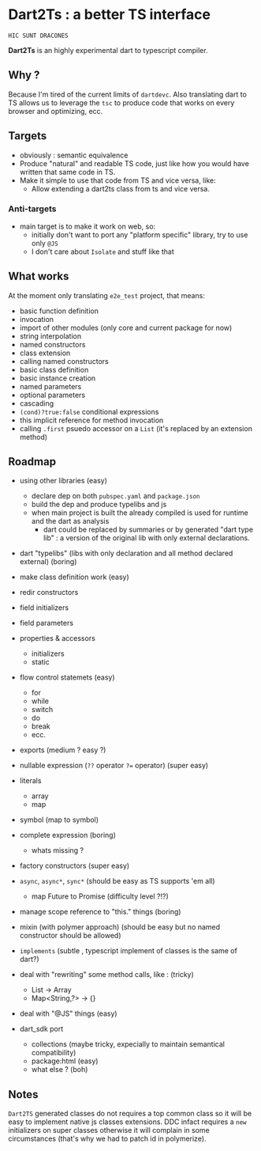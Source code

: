 # Dart2Ts : a better TS interface

``HIC SUNT DRACONES``

**Dart2Ts** is an highly experimental dart to typescript compiler.

## Why ?

Because I'm tired of the current limits of `dartdevc`. Also translating dart to TS allows 
us to leverage the `tsc` to produce code that works on every browser and optimizing, ecc.

## Targets

 - obviously : semantic equivalence 
 - Produce "natural" and readable TS code, just like how you would have written that same code in TS.
 - Make it simple to use that code from TS and vice versa, like:
   - Allow extending a dart2ts class from ts and vice versa.
 
### Anti-targets
 
  - main target is to make it work on web, so:
    - initially don't want to port any "platform specific" library, try to use only `@JS`
    - I don't care about `Isolate` and stuff like that
 
## What works

At the moment only translating `e2e_test` project, that means:
 - basic function definition
 - invocation
 - import of other modules (only core and current package for now)
 - string interpolation
 - named constructors
 - class extension
 - calling named constructors
 - basic class definition 
 - basic instance creation
 - named parameters
 - optional parameters
 - cascading
 - `(cond)?true:false` conditional expressions
 - this implicit reference for method invocation
 - calling `.first` psuedo accessor on a `List` (it's replaced by an extension method)
 
## Roadmap

 - using other libraries (easy)
   - declare dep on both `pubspec.yaml` and `package.json`
   - build the dep and produce typelibs and js 
   - when main project is built the already compiled is used for runtime and the dart as analysis
     - dart could be replaced by summaries or by generated "dart type lib" : a version of the original lib with only external declarations.
 - dart "typelibs" (libs with only declaration and all method declared external) (boring)
 - make class definition work (easy)
  - redir constructors
  - field initializers 
  - field parameters
  - properties & accessors
    - initializers
    - static
  
 - flow control statemets (easy)
   - for
   - while
   - switch
   - do
   - break
   - ecc.
 - exports (medium ? easy ?)
 - nullable expression (`??` operator `?=` operator) (super easy)
 - literals
   - array
   - map
 - symbol (map to symbol)
 - complete expression (boring)
    - whats missing ?
 - factory constructors (super easy)
 - `async`, `async*`, `sync*` (should be easy as TS supports 'em all)
   - map Future to Promise (difficulty level ?!?)
 - manage scope reference to "this." things (boring)
 - mixin (with polymer approach) (should be easy but no named constructor should be allowed)
 - `implements` (subtle , typescript implement of classes is the same of dart?)
 - deal with "rewriting" some method calls, like : (tricky) 
   - List -> Array
   - Map<String,?> -> {}
 - deal with "@JS" things (easy)
 
 - dart_sdk port
    - collections (maybe tricky, expecially to maintain semantical compatibility)
    - package:html (easy)
    - what else ? (boh)
 
 ## Notes
 
 `Dart2TS` generated classes do not requires a top common class so it will be easy
 to implement native js classes extensions. DDC infact requires a `new` initializers
 on super classes otherwise it will complain in some circumstances (that's why
 we had to patch id in polymerize).